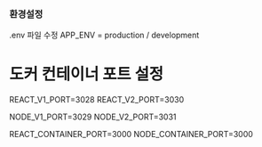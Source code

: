 ### 환경설정 
.env 파일 수정
APP_ENV = production / development 

# 도커 컨테이너 포트 설정 
REACT_V1_PORT=3028
REACT_V2_PORT=3030

NODE_V1_PORT=3029
NODE_V2_PORT=3031

REACT_CONTAINER_PORT=3000
NODE_CONTAINER_PORT=3000